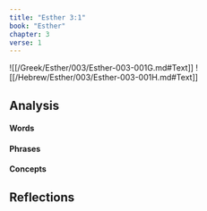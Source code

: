 ```yaml
---
title: "Esther 3:1"
book: "Esther"
chapter: 3
verse: 1
---
```

![[/Greek/Esther/003/Esther-003-001G.md#Text]]
![[/Hebrew/Esther/003/Esther-003-001H.md#Text]]

## Analysis

#### Words

#### Phrases

#### Concepts

## Reflections
